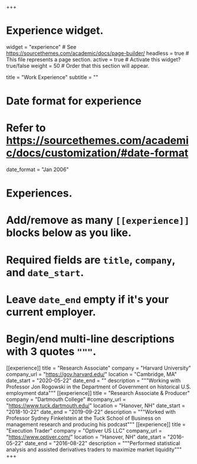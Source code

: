 +++
# Experience widget.
widget = "experience"  # See https://sourcethemes.com/academic/docs/page-builder/
headless = true  # This file represents a page section.
active = true  # Activate this widget? true/false
weight = 50  # Order that this section will appear.

title = "Work Experience"
subtitle = ""

# Date format for experience
#   Refer to https://sourcethemes.com/academic/docs/customization/#date-format
date_format = "Jan 2006"

# Experiences.
#   Add/remove as many `[[experience]]` blocks below as you like.
#   Required fields are `title`, `company`, and `date_start`.
#   Leave `date_end` empty if it's your current employer.
#   Begin/end multi-line descriptions with 3 quotes `"""`.
[[experience]]
  title = "Research Associate"
  company = "Harvard University"
  company_url = "https://gov.harvard.edu/"
  location = "Cambridge, MA"
  date_start = "2020-05-22"
  date_end = ""
  description = """Working with Professor Jon Rogowski in the Department of Government on historical U.S. employment data"""
[[experience]]
  title = "Research Associate & Producer"
  company = "Dartmouth College"
  #company_url = "https://www.tuck.dartmouth.edu/"
  location = "Hanover, NH"
  date_start = "2018-10-22"
  date_end = "2019-09-22"
  description = """Worked with Professor Sydney Finkelstein at the Tuck School of Business on management research and producing his podcast"""
[[experience]]
  title = "Execution Trader"
  company = "Optiver US LLC"
  company_url = "https://www.optiver.com/"
  location = "Hanover, NH"
  date_start = "2016-05-22"
  date_end = "2016-08-22"
  description = """Performed statistical analysis and assisted derivatives traders to maximize market liquidity"""
+++
